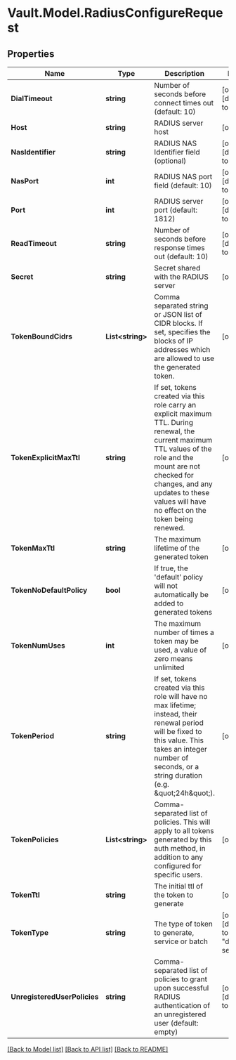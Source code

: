 # Vault.Model.RadiusConfigureRequest

## Properties

Name | Type | Description | Notes
------------ | ------------- | ------------- | -------------
**DialTimeout** | **string** | Number of seconds before connect times out (default: 10) | [optional] [default to "10"]
**Host** | **string** | RADIUS server host | [optional] 
**NasIdentifier** | **string** | RADIUS NAS Identifier field (optional) | [optional] [default to ""]
**NasPort** | **int** | RADIUS NAS port field (default: 10) | [optional] [default to 10]
**Port** | **int** | RADIUS server port (default: 1812) | [optional] [default to 1812]
**ReadTimeout** | **string** | Number of seconds before response times out (default: 10) | [optional] [default to "10"]
**Secret** | **string** | Secret shared with the RADIUS server | [optional] 
**TokenBoundCidrs** | **List&lt;string&gt;** | Comma separated string or JSON list of CIDR blocks. If set, specifies the blocks of IP addresses which are allowed to use the generated token. | [optional] 
**TokenExplicitMaxTtl** | **string** | If set, tokens created via this role carry an explicit maximum TTL. During renewal, the current maximum TTL values of the role and the mount are not checked for changes, and any updates to these values will have no effect on the token being renewed. | [optional] 
**TokenMaxTtl** | **string** | The maximum lifetime of the generated token | [optional] 
**TokenNoDefaultPolicy** | **bool** | If true, the &#x27;default&#x27; policy will not automatically be added to generated tokens | [optional] 
**TokenNumUses** | **int** | The maximum number of times a token may be used, a value of zero means unlimited | [optional] 
**TokenPeriod** | **string** | If set, tokens created via this role will have no max lifetime; instead, their renewal period will be fixed to this value. This takes an integer number of seconds, or a string duration (e.g. \&quot;24h\&quot;). | [optional] 
**TokenPolicies** | **List&lt;string&gt;** | Comma-separated list of policies. This will apply to all tokens generated by this auth method, in addition to any configured for specific users. | [optional] 
**TokenTtl** | **string** | The initial ttl of the token to generate | [optional] 
**TokenType** | **string** | The type of token to generate, service or batch | [optional] [default to "default-service"]
**UnregisteredUserPolicies** | **string** | Comma-separated list of policies to grant upon successful RADIUS authentication of an unregistered user (default: empty) | [optional] [default to ""]

[[Back to Model list]](../README.md#documentation-for-models) [[Back to API list]](../README.md#documentation-for-api-endpoints) [[Back to README]](../README.md)

